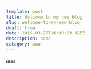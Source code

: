 ```yaml
---
template: post
title: Welcome to my new blog
slug: welcome-to-my-new-blog
draft: true
date: 2019-03-20T16:00:23.025Z
description: aaaa
category: aaa
---
```

aaa
